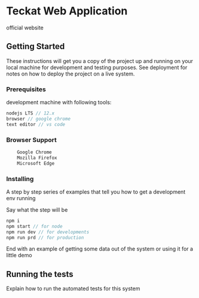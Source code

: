# Teckat Web Application

official website

## Getting Started

These instructions will get you a copy of the project up and running on your local machine for development and testing purposes. See deployment for notes on how to deploy the project on a live system.

### Prerequisites

development machine with following tools:

```javascript
nodejs LTS // 12.x
browser // google chrome
text editor // vs code
```

### Browser Support

```javascript
    Google Chrome
    Mozilla Firefox
    Microsoft Edge
```

### Installing

A step by step series of examples that tell you how to get a development env running

Say what the step will be

```javascript
npm i
npm start // for node
npm run dev // for developments
npm run prd // for production
```

End with an example of getting some data out of the system or using it for a little demo

## Running the tests

Explain how to run the automated tests for this system
<!-- 
### Break down into end to end tests

Explain what these tests test and why

```
Give an example
```

### And coding style tests

Explain what these tests test and why

```
Give an example
``` -->

<!-- ## Deployment

Add additional notes about how to deploy this on a live system -->

<!-- ## Built With

* [Dropwizard](http://www.dropwizard.io/1.0.2/docs/) - The web framework used
* [Maven](https://maven.apache.org/) - Dependency Management
* [ROME](https://rometools.github.io/rome/) - Used to generate RSS Feeds -->
<!-- 
## Contributing

Please read [CONTRIBUTING.md](https://gist.github.com/PurpleBooth/b24679402957c63ec426) for details on our code of conduct, and the process for submitting pull requests to us.

## Versioning

We use [SemVer](http://semver.org/) for versioning. For the versions available, see the [tags on this repository](https://github.com/your/project/tags).  -->

<!-- ## Authors

* **Billie Thompson** - *Initial work* - [PurpleBooth](https://github.com/PurpleBooth)

See also the list of [contributors](https://github.com/your/project/contributors) who participated in this project.

## License

This project is licensed under the MIT License - see the [LICENSE.md](LICENSE.md) file for details

## Acknowledgments

* Hat tip to anyone whose code was used
* Inspiration
* etc -->

